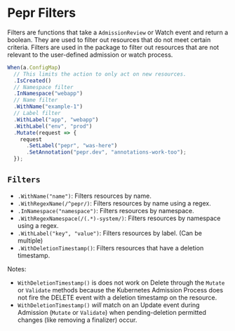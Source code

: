 # Pepr Filters

Filters are functions that take a `AdmissionReview` or Watch event and return a boolean. They are used to filter out resources that do not meet certain criteria. Filters are used in the package to filter out resources that are not relevant to the user-defined admission or watch process.

```ts
When(a.ConfigMap)
  // This limits the action to only act on new resources.
  .IsCreated()
  // Namespace filter
  .InNamespace("webapp")
  // Name filter
  .WithName("example-1")
  // Label filter
  .WithLabel("app", "webapp")
  .WithLabel("env", "prod")
  .Mutate(request => {
    request
      .SetLabel("pepr", "was-here")
      .SetAnnotation("pepr.dev", "annotations-work-too");
  });
```


## `Filters`

- `.WithName("name")`: Filters resources by name.
- `.WithRegexName(/^pepr/)`: Filters resources by name using a regex.
- `.InNamespace("namespace")`: Filters resources by namespace.
- `.WithRegexNamespace(/(.*)-system/)`: Filters resources by namespace using a regex.
- `.WithLabel("key", "value")`: Filters resources by label. (Can be multiple)
- `.WithDeletionTimestamp()`: Filters resources that have a deletion timestamp. 

Notes: 
- `WithDeletionTimestamp()` is does not work on Delete through the `Mutate` or `Validate` methods because the Kubernetes Admission Process does not fire the DELETE event with a deletion timestamp on the resource. 
- `WithDeletionTimestamp()` _will_ match on an Update event during Admission (`Mutate` or `Validate`) when pending-deletion permitted changes (like removing a finalizer) occur.
